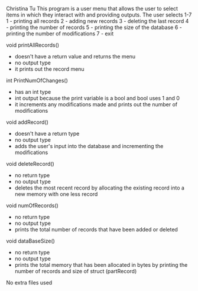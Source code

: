 Christina Tu
This program is a user menu that allows the user to select items in which they interact with and providing outputs.
The user selects 1-7
1 - printing all records
2 - adding new records
3 - deleting the last record
4 - printing the number of records
5 - printing the size of the database
6 - printing the number of modifications
7 - exit

void printAllRecords()
- doesn't have a return value and returns the menu
- no output type
- it prints out the record menu

int PrintNumOfChanges()
- has an int type
- int output because the print variable is a bool and bool uses 1 and 0
- it increments any modifications made and prints out the number of modifications

void addRecord()
- doesn't have a return type
- no output type
- adds the user's input into the database and incrementing the modifications

void deleteRecord()
- no return type
- no output type
- deletes the most recent record by allocating the existing record into a new memory with one less record

void numOfRecords()
- no return type
- no output type
- prints the total number of records that have been added or deleted

void dataBaseSize()
- no return type
- no output type
- prints the total memory that has been allocated in bytes by printing the number of records and size of struct (partRecord)

No extra files used
